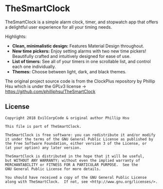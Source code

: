 # TheSmartClock
TheSmartClock is a simple alarm clock, timer, and stopwatch app that offers a delightful user experience
for all your timing needs.

Highlights:

- **Clean, minimalistic design:** Features Material Design throughout.
- **New time pickers:** Enjoy setting alarms with two new time pickers! Beautifully crafted and
intuitively designed for ease of use.
- **List of timers:** See all of your timers in one scrollable list, and control each one individually.
- **Themes:** Choose between light, dark, and black themes.


The original project source code is from the ClockPlus repository by Phillip Hsu which is under the GPLv3
license -> https://github.com/philliphsu/TheSmartClock

## License
```
Copyright 2018 EvilCorpCode & original author Phillip Hsu

This file is part of TheSmartClock.

TheSmartClock is free software: you can redistribute it and/or modify
it under the terms of the GNU General Public License as published by
the Free Software Foundation, either version 3 of the License, or
(at your option) any later version.

TheSmartClock is distributed in the hope that it will be useful,
but WITHOUT ANY WARRANTY; without even the implied warranty of
MERCHANTABILITY or FITNESS FOR A PARTICULAR PURPOSE.  See the
GNU General Public License for more details.

You should have received a copy of the GNU General Public License
along with TheSmartClock.  If not, see <http://www.gnu.org/licenses/>.
```
